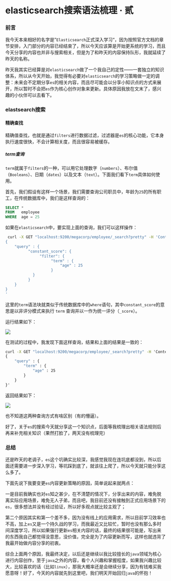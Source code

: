 # elasticsearch搜索语法梳理 · 贰

### 前言

我今天本来相好的名字是”`Elasticsearch`正式深入学习“，因为按照官方文档的章节安排，入门部分的内容已经结束了，所以今天应该算是开始更系统的学习，而且今天分享的内容也并非与搜索相关，但是为了和昨天的内容保持队形，我就延续了昨天的名称。

昨天我其实已经算是对`elasticsearch`做了一个我自己的定性——一套独立的知识体系，所以从今天开始，我觉得有必要对`elasticsearch`的学习策略做一定的调整：未来会不定期分享`es`的相关内容，而且尽可能会以分享小知识点的方式来展开，所以暂时不会把`es`作为核心创作对象来更新。具体原因我放在文末了，感兴趣的小伙伴可以去看下。

### elastsearch搜索

#### 精确查找

精确值查找，也就是通过`filters`进行数据过滤，过滤器是`es`的核心功能，它本身执行速度很快，不会计算相关度，而且很容易被缓存。

##### term查询

`term`就属于`filters`的一种，可以用它处理数字（`numbers`）、布尔值（`Booleans`）、日期（`dates`）以及文本（`text`）。下面我们看下`term`具体如何使用。

首先，我们假设有这样一个场景，我们需要查询公司职员中，年龄为`25`的所有职工，在传统数据库中，我们是这样查询的：

```sql
SELECT *
FROM   employee
WHERE  age = 25
```

如果在`elasticsearch`中，要实现上面的查询，我们可以这样操作：

```sh
 curl -X GET "localhost:9200/megacorp/employee/_search?pretty" -H 'Content-Type: application/json' -d'
{
    "query" : {
          "constant_score": {
               "filter": {
                    "term" : {
                        "age" : 25
                    }
            }
          }
    }
}
'
```

这里的`term`语法块就类似于传统数据库中的`where`语句，其中`constant_score`的意思是以非评分模式来执行 `term` 查询并以一作为统一评分（`_score`）。

运行结果如下：

![](https://gitee.com/sysker/picBed/raw/master/images/20210829221945.png)

在测试的过程中，我发现下面这样查询，结果和上面的结果是一致的：

```cmd
curl -X GET "localhost:9200/megacorp/employee/_search?pretty" -H 'Content-Type: application/json' -d'
{
    "query" : {
        "term" : {
            "age" : 25
        }
    }
}'
```

返回结果如下：

![](https://gitee.com/sysker/picBed/raw/master/images/20210829222144.png)

也不知道这两种查询方式有啥区别（有的懵逼）。

好了，关于`es`的搜索今天就分享这一个知识点，后面等我梳理出相关语法规则后再来补充相关知识（果然打脸了，两天没有梳理完）

### 总结

还是昨天的老调子，`es`这个坑确实比较深，我感觉我现在连坑底都没到，所以后面还需要进一步深入学习，等坑踩到底了，就该往上爬了，所以今天就只能分享这么多了。

下面先说下我要变更`es`内容更新策略的原因，简单说起来就两点：

一是目前我确实也对`es`知之甚少，在不清楚的情况下，分享出来的内容，难免脱离实际应用场景，难免无人子弟，而且吧，我目前还没有接触到正式应用场景下的`es`，很多想法并没有经过验证，所以好多观点就比较主观了；

第二个原因其实和第一个差不多，因为没有线上的应用需求，所以目前学习效率也不高，加上`es`又是一个持久战的学习，而我最近又比较忙，暂时也没有那么多时间深度学习，所以如果强行更新`es`相关内容的话，最终的结果很可能是，写出来的东西我自己都觉得没意思，没价值，完全是为了内容更新而写，这样也就违背了我最开始做内容分享的初衷。

综合上面两个原因，我最终决定，以后还是继续以我比较擅长的`java`领域为核心进行内容创作，至于`java`之外的内容，看个人兴趣和掌握程度，如果我兴趣比较大，比较喜欢的话（比如`linux`），那我大概率还是会继续分享，因为有钱难买我愿意呀！好了，今天的内容就先到这里吧，我们明天开始回归`java`的怀抱！